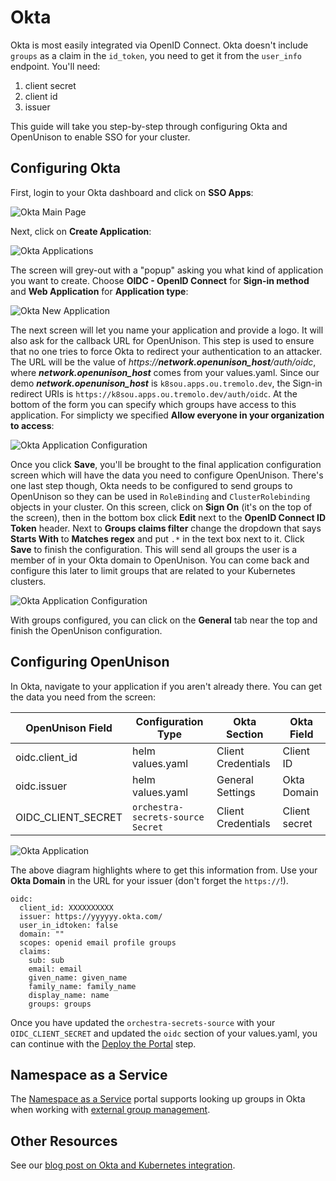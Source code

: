 # Okta

Okta is most easily integrated via OpenID Connect.  Okta doesn't include `groups` as a claim in the `id_token`, you need to get it from the `user_info` endpoint.  You'll need:

1. client secret
2. client id
3. issuer

This guide will take you step-by-step through configuring Okta and OpenUnison to enable SSO for your cluster.

## Configuring Okta

First, login to your Okta dashboard and click on **SSO Apps**:

![Okta Main Page](../../../assets/images/identity-providers/okta/screen1.png)

Next, click on **Create Application**:

![Okta Applications](../../../assets/images/identity-providers/okta/screen2.png)

The screen will grey-out with a "popup" asking you what kind of application you want to create.  Choose **OIDC - OpenID Connect** for **Sign-in method** and **Web Application** for **Application type**:

![Okta New Application](../../../assets/images/identity-providers/okta/screen3.png)

The next screen will let you name your application and provide a logo.  It will also ask for the callback URL for OpenUnison.  This step is used to ensure that no one tries to force Okta to redirect your authentication to an attacker.  The URL will be the value of *https://****network.openunison_host****/auth/oidc*, where ***network.openunison_host*** comes from your values.yaml.  Since our demo ***network.openunison_host*** is `k8sou.apps.ou.tremolo.dev`, the Sign-in redirect URIs is `https://k8sou.apps.ou.tremolo.dev/auth/oidc`.  At the bottom of the form you can specify which groups have access to this application.  For simplicty we specified **Allow everyone in your organization to access**:

![Okta Application Configuration ](../../../assets/images/identity-providers/okta/screen4.png)

Once you click **Save**, you'll be brought to the final application configuration screen which will have the data you need to configure OpenUnison.  There's one last step though, Okta needs to be configured to send groups to OpenUnison so they can be used in `RoleBinding` and `ClusterRolebinding` objects in your cluster.  On this screen, click on **Sign On** (it's on the top of the screen), then in the bottom box click **Edit** next to the **OpenID Connect ID Token** header.  Next to **Groups claims filter** change the dropdown that says **Starts With** to **Matches regex** and put `.*` in the text box next to it.  Click **Save** to finish the configuration.  This will send all groups the user is a member of in your Okta domain to OpenUnison.  You can come back and configure this later to limit groups that are related to your Kubernetes clusters.

![Okta Application Configuration ](../../../assets/images/identity-providers/okta/screen6.png)

With groups configured, you can click on the **General** tab near the top and finish the OpenUnison configuration.

## Configuring OpenUnison

In Okta, navigate to your application if you aren't already there.  You can get the data you need from the screen:

|OpenUnison Field|Configuration Type|Okta Section|Okta Field|
|----------------|------------------|------------|----------|
|oidc.client_id  | helm values.yaml | Client Credentials | Client ID |
|oidc.issuer | helm values.yaml | General Settings | Okta Domain |
|OIDC_CLIENT_SECRET | `orchestra-secrets-source` `Secret` | Client Credentials | Client secret |

![Okta Application ](../../../assets/images/identity-providers/okta/screen5.png)

The above diagram highlights where to get this information from.  Use your **Okta Domain** in the URL for your issuer (don't forget the `https://`!).

```
oidc:
  client_id: XXXXXXXXXX
  issuer: https://yyyyyy.okta.com/
  user_in_idtoken: false
  domain: ""
  scopes: openid email profile groups
  claims:
    sub: sub
    email: email
    given_name: given_name
    family_name: family_name
    display_name: name
    groups: groups
```

Once you have updated the `orchestra-secrets-source` with your `OIDC_CLIENT_SECRET` and updated the `oidc` section of your values.yaml, you can continue with the [Deploy the Portal](../../deployauth#deploy-the-portal) step.


## Namespace as a Service

The [Namespace as a Service](../../namespace_as_a_service) portal supports looking up groups in Okta when working with [external group management](../../namespace_as_a_service/#choosing-okta-groups).

## Other Resources

See our [blog post on Okta and Kubernetes integration](https://www.tremolosecurity.com/post/using-okta-with-kubernetes).